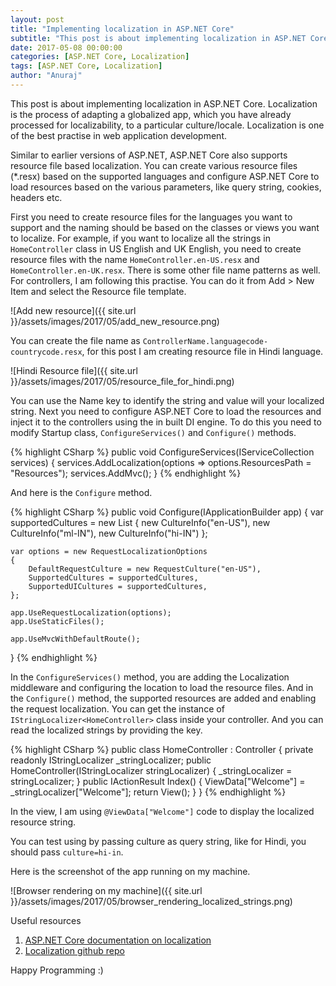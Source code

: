 ```yaml
---
layout: post
title: "Implementing localization in ASP.NET Core"
subtitle: "This post is about implementing localization in ASP.NET Core. Localization is the process of adapting a globalized app, which you have already processed for localizability, to a particular culture/locale. Localization is one of the best practise in web application development."
date: 2017-05-08 00:00:00
categories: [ASP.NET Core, Localization]
tags: [ASP.NET Core, Localization]
author: "Anuraj"
---
```

This post is about implementing localization in ASP.NET Core. Localization is the process of adapting a globalized app, which you have already processed for localizability, to a particular culture/locale. Localization is one of the best practise in web application development.

Similar to earlier versions of ASP.NET, ASP.NET Core also supports resource file based localization. You can create various resource files (*.resx) based on the supported languages and configure ASP.NET Core to load resources based on the various parameters, like query string, cookies, headers etc.

First you need to create resource files for the languages you want to support and the naming should be based on the classes or views you want to localize. For example, if you want to localize all the strings in `HomeController` class in US English and UK English, you need to create resource files with the name `HomeController.en-US.resx` and `HomeController.en-UK.resx`. There is some other file name patterns as well. For controllers, I am following this practise. You can do it from Add &gt; New Item and select the Resource file template.

![Add new resource]({{ site.url }}/assets/images/2017/05/add_new_resource.png)

You can create the file name as `ControllerName.languagecode-countrycode.resx`, for this post I am creating resource file in Hindi language. 

![Hindi Resource file]({{ site.url }}/assets/images/2017/05/resource_file_for_hindi.png)

You can use the Name key to identify the string and value will your localized string. Next you need to configure ASP.NET Core to load the resources and inject it to the controllers using the in built DI engine. To do this you need to modify Startup class, `ConfigureServices()` and `Configure()` methods.

{% highlight CSharp %}
public void ConfigureServices(IServiceCollection services)
{
    services.AddLocalization(options => options.ResourcesPath = "Resources");
    services.AddMvc();
}
{% endhighlight %}

And here is the `Configure` method.

{% highlight CSharp %}
public void Configure(IApplicationBuilder app)
{
    var supportedCultures = new List<CultureInfo>
    {
        new CultureInfo("en-US"),
        new CultureInfo("ml-IN"),
        new CultureInfo("hi-IN")
    };

    var options = new RequestLocalizationOptions
    {
        DefaultRequestCulture = new RequestCulture("en-US"),
        SupportedCultures = supportedCultures,
        SupportedUICultures = supportedCultures,
    };

    app.UseRequestLocalization(options);
    app.UseStaticFiles();

    app.UseMvcWithDefaultRoute();
}
{% endhighlight %}

In the `ConfigureServices()` method, you are adding the Localization middleware and configuring the location to load the resource files. And in the `Configure()` method, the supported resources are added and enabling the request localization. You can get the instance of `IStringLocalizer<HomeController>` class inside your controller. And you can read the localized strings by providing the key.

{% highlight CSharp %}
public class HomeController : Controller
{
    private readonly IStringLocalizer<HomeController> _stringLocalizer;
    public HomeController(IStringLocalizer<HomeController> stringLocalizer)
    {
        _stringLocalizer = stringLocalizer;
    }
    public IActionResult Index()
    {
        ViewData["Welcome"] = _stringLocalizer["Welcome"];
        return View();
    }
}
{% endhighlight %}

In the view, I am using `@ViewData["Welcome"]` code to display the localized resource string. 

You can test using by passing culture as query string, like for Hindi, you should pass `culture=hi-in`.

Here is the screenshot of the app running on my machine.

![Browser rendering on my machine]({{ site.url }}/assets/images/2017/05/browser_rendering_localized_strings.png)

Useful resources

1. [ASP.NET Core documentation on localization](https://docs.microsoft.com/en-us/aspnet/core/fundamentals/localization)
2. [Localization github repo](https://github.com/aspnet/Localization)

Happy Programming :)